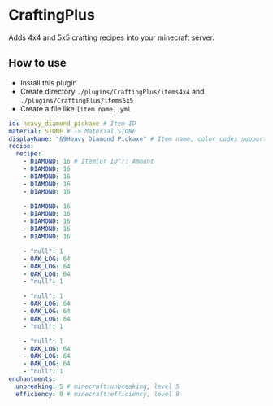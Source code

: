 # CraftingPlus
Adds 4x4 and 5x5 crafting recipes into your minecraft server.

## How to use
- Install this plugin
- Create directory `./plugins/CraftingPlus/items4x4` and `./plugins/CraftingPlus/items5x5`
- Create a file like `[item name].yml`
```yaml
id: heavy_diamond_pickaxe # Item ID
material: STONE # -> Material.STONE
displayName: "&9Heavy Diamond Pickaxe" # Item name, color codes supported
recipe:
  recipe:
    - DIAMOND: 16 # Item(or ID^): Amount
    - DIAMOND: 16
    - DIAMOND: 16
    - DIAMOND: 16
    - DIAMOND: 16

    - DIAMOND: 16
    - DIAMOND: 16
    - DIAMOND: 16
    - DIAMOND: 16
    - DIAMOND: 16

    - "null": 1
    - OAK_LOG: 64
    - OAK_LOG: 64
    - OAK_LOG: 64
    - "null": 1

    - "null": 1
    - OAK_LOG: 64
    - OAK_LOG: 64
    - OAK_LOG: 64
    - "null": 1

    - "null": 1
    - OAK_LOG: 64
    - OAK_LOG: 64
    - OAK_LOG: 64
    - "null": 1
enchantments:
  unbreaking: 5 # minecraft:unbreaking, level 5
  efficiency: 8 # minecraft:efficiency, level 8
```
